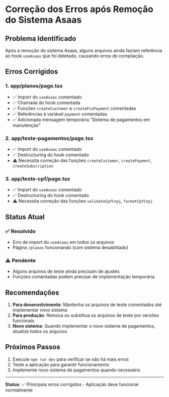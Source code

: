 # Correção dos Erros após Remoção do Sistema Asaas

## Problema Identificado
Após a remoção do sistema Asaas, alguns arquivos ainda faziam referência ao hook `useAsaas` que foi deletado, causando erros de compilação.

## Erros Corrigidos

### 1. app/planos/page.tsx
- ✅ Import do `useAsaas` comentado
- ✅ Chamada do hook comentada
- ✅ Funções `createCustomer` e `createPixPayment` comentadas
- ✅ Referências à variável `payment` comentadas
- ✅ Adicionada mensagem temporária "Sistema de pagamentos em manutenção"

### 2. app/teste-pagamentos/page.tsx
- ✅ Import do `useAsaas` comentado
- ✅ Destructuring do hook comentado
- ⚠️ Necessita correção das funções `createCustomer`, `createPayment`, `createSubscription`

### 3. app/teste-cpf/page.tsx
- ✅ Import do `useAsaas` comentado
- ✅ Destructuring do hook comentado
- ⚠️ Necessita correção das funções `validateCpfCnpj`, `formatCpfCnpj`

## Status Atual

### ✅ Resolvido
- Erro de import do `useAsaas` em todos os arquivos
- Página `/planos` funcionando (com sistema desabilitado)

### ⚠️ Pendente
- Alguns arquivos de teste ainda precisam de ajustes
- Funções comentadas podem precisar de implementação temporária

## Recomendações

1. **Para desenvolvimento**: Mantenha os arquivos de teste comentados até implementar novo sistema
2. **Para produção**: Remova ou substitua os arquivos de teste por versões funcionais
3. **Novo sistema**: Quando implementar o novo sistema de pagamentos, atualize todos os arquivos

## Próximos Passos

1. Execute `npm run dev` para verificar se não há mais erros
2. Teste a aplicação para garantir funcionamento
3. Implemente novo sistema de pagamentos quando necessário

---

**Status**: ✅ Principais erros corrigidos - Aplicação deve funcionar normalmente 
